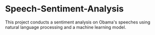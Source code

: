 # Speech-Sentiment-Analysis
This project conducts a sentiment analysis on Obama's speeches using natural language processing and a machine learning model.
